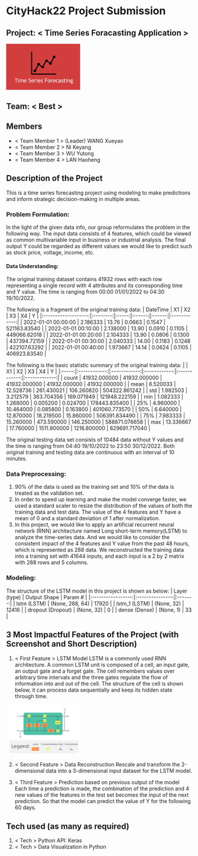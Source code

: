 # CityHack22 Project Submission
## Project: < Time Series Foracasting Application >
<img src="https://github.com/Maxproto/CityHack2022/blob/main/TimeSeries.png" width="200" alt="project_logo"/>

## Team: < Best >
## Members
- < Team Member 1 > (Leader) WANG Xueyao
- < Team Member 2 > NI Keyang
- < Team Member 3 > WU Yutong
- < Team Member 4 > LAN Haoheng

## Description of the Project
This is a time series forecasting project using modeling to make predictions and inform strategic decision-making in multiple areas. 

### Problem Formulation:
In the light of the given data info, our group reformulates the problem in the following way. The input data consists of 4 features, which could be viewed as common multivariable input in business or industrial analysis. The final output Y could be regarded as different values we would like to predict such as stock price, voltage, income, etc.

#### Data Understanding:
The original training dataset contains 41932 rows with each row representing a single record with 4 attributes and its corresponding time and Y value. The time is ranging from 00:00 01/01/2022 to 04:30 19/10/2022.

The following is a fragment of the original training data:
|       DateTime      |    X1    |   X2  |   X3   |   X4   |       Y      |
|:-------------------:|:--------:|:-----:|:------:|:------:|:------------:|
| 2022-01-01 00:00:00 | 2.186333 | 13.76 | 0.0663 | 0.1547 | 521163.83540 |
| 2022-01-01 00:10:00 | 2.138000 | 13.90 | 0.0910 | 0.1105 | 449066.62018 |
| 2022-01-01 00:20:00 | 2.104333 | 13.90 | 0.0806 | 0.1300 | 437394.72159 |
| 2022-01-01 00:30:00 | 2.040333 | 14.00 | 0.1183 | 0.1248 | 422107.63292 |
| 2022-01-01 00:40:00 | 1.973667 | 14.14 | 0.0624 | 0.1105 | 406923.83540 |

The following is the basic statistic summary of the original training data:
|       |      X1      |      X2      |      X3      |      X4      |       Y       |
|:-----:|:------------:|:------------:|:------------:|:------------:|:-------------:|
| count | 41932.000000 | 41932.000000 | 41932.000000 | 41932.000000 |  41932.000000 |
|  mean |   6.520033   |   12.528736  |  261.430021  |  106.260820  | 504322.861242 |
|  std  |   1.982503   |   3.212579   |  363.704356  |  169.071949  | 121948.222159 |
|  min  |   1.082333   |   1.268000   |   0.005200   |   0.024700   | 178443.835400 |
|  25%  |   4.960000   |   10.464000  |   0.085800   |   0.163800   | 401060.773570 |
|  50%  |   6.640000   |   12.870000  |   18.219500  |   15.860000  | 506391.834490 |
|  75%  |   7.983333   |   15.260000  |  473.590000  |  146.250000  | 588871.076658 |
|  max  |   13.336667  |   17.760000  |  1511.900000 |  1216.800000 | 829691.717040 |

The original testing data set consists of 10484 data without Y values and the time is ranging from 04:40 19/10/2022 to 23:50 30/12/2022. Both original training and testing data are continuous with an interval of 10 minutes.

### Data Preprocessing:
1.	90% of the data is used as the training set and 10% of the data is treated as the validation set.
2.	In order to speed up learning and make the model converge faster, we used a standard scaler to resize the distribution of the values of both the training data and test data. The value of the 4 features and Y have a mean of 0 and a standard deviation of 1 after normalization.
3.	In this project, we would like to apply an artificial recurrent neural network (RNN) architecture named Long short-term memory(LSTM) to analyze the time-series data. And we would like to consider the consistent impact of the 4 features and Y value from the past 48 hours, which is represented as 288 data. We reconstructed the training data into a training set with 41644 inputs, and each input is a 2 by 2 matrix with 288 rows and 5 columns.

### Modeling:
The structure of the LSTM model in this project is shown as below:
|    Layer (type)   |   Output Shape  | Param # |
|:-----------------:|:---------------:|:-------:|
|    lstm (LSTM)    | (None, 288, 64) |  17920  |
|   lstm_1 (LSTM)   |    (None, 32)   |  12416  |
| dropout (Dropout) |    (None, 32)   |    0    |
|   dense (Dense)   |    (None, 1)    |    33   |

## 3 Most Impactful Features of the Project (with Screenshot and Short Description)
1. < First Feature > LSTM Model
  LSTM is a commonly used RNN architecture. A common LSTM unit is composed of a cell, an input gate, an output gate and a forget gate. The cell remembers values over arbitrary     time intervals and the three gates regulate the flow of information into and out of the cell.
  The structure of the cell is shown below, it can process data sequentially and keep its hidden state through time.
  <img src="https://github.com/Maxproto/CityHack2022/blob/main/LSTM_Cell.svg.png" width="200" alt="project_logo"/>

2. < Second Feature > Data Reconstruction
  Rescale and transform the 2-dimensional data into a 3-dimensional input dataset for the LSTM model.

3. < Third Feature >  Prediction based on previous output of the model
  Each time a prediction is made, the combination of the prediction and 4 new values of the features in the test set becomes the input of the next prediction. So that the model   can predict the value of Y for the following 60 days.   

## Tech used (as many as required)
1. < Tech > Python API: Keras
2. < Tech > Data Visualization in Python
